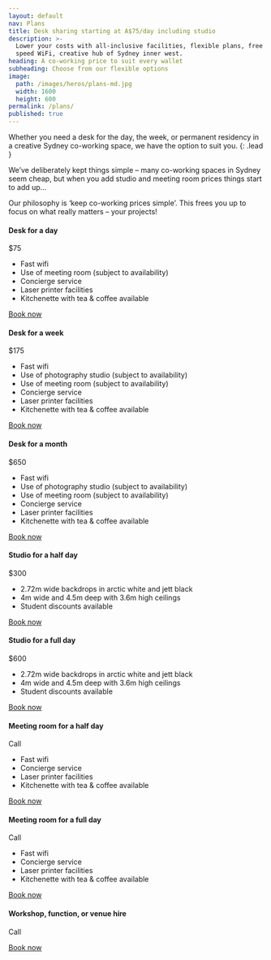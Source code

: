 ```yaml
---
layout: default
nav: Plans
title: Desk sharing starting at A$75/day including studio
description: >-
  Lower your costs with all-inclusive facilities, flexible plans, free high
  speed WiFi, creative hub of Sydney inner west.
heading: A co-working price to suit every wallet
subheading: Choose from our flexible options
image:
  path: /images/heros/plans-md.jpg
  width: 1600
  height: 600
permalink: /plans/
published: true
---
```


Whether you need a desk for the day, the week, or permanent residency in a creative Sydney co-working space, we have the option to suit you.
{: .lead }

We’ve deliberately kept things simple – many co-working spaces in Sydney seem cheap, but when you add studio and meeting room prices things start to add up&hellip;

Our philosophy is ‘keep co-working prices simple’. This frees you up to focus on what really matters – your projects!

<div class="card-columns">
  
  <div class="card text-center">
    <div class="card-body">
      <h4 class="card-title">Desk for a day</h4>
      <p class="card-text display-3">$75</p>
      <ul class="card-text list-unstyled">
        <li>Fast wifi</li>
        <li>Use of meeting room (subject to availability)</li>
        <li>Concierge service</li>
        <li>Laser printer facilities</li>
        <li>Kitchenette with tea &amp; coffee available</li>
      </ul>
      <a class="btn btn-primary" href="{{ site.baseurl }}/contact/">Book now</a>
    </div>
  </div>

  <div class="card text-center">
    <div class="card-body">
      <h4 class="card-title">Desk for a week</h4>
      <p class="card-text display-3">$175</p>
      <ul class="card-text list-unstyled">
        <li>Fast wifi</li>
        <li>Use of photography studio (subject to availability)</li>
        <li>Use of meeting room (subject to availability)</li>
        <li>Concierge service</li>
        <li>Laser printer facilities</li>
        <li>Kitchenette with tea &amp; coffee available</li>
      </ul>
      <a class="btn btn-primary" href="{{ site.baseurl }}/contact/">Book now</a>
    </div>
  </div>

  <div class="card text-center">
    <div class="card-body">
      <h4 class="card-title">Desk for a month</h4>
      <p class="card-text display-3">$650</p>
      <ul class="card-text list-unstyled">
        <li>Fast wifi</li>
        <li>Use of photography studio (subject to availability)</li>
        <li>Use of meeting room (subject to availability)</li>
        <li>Concierge service</li>
        <li>Laser printer facilities</li>
        <li>Kitchenette with tea &amp; coffee available</li>
      </ul>
      <a class="btn btn-primary" href="{{ site.baseurl }}/contact/">Book now</a>
    </div>
  </div>

  <div class="card text-center">
    <div class="card-body">
      <h4 class="card-title">Studio for a half day</h4>
      <p class="card-text display-3">$300</p>
      <ul class="card-text list-unstyled">
        <li>2.72m wide backdrops in arctic white and jett black</li>
        <li>4m wide and 4.5m deep with 3.6m high ceilings</li>
        <li>Student discounts available</li>
      </ul>
      <a class="btn btn-primary" href="{{ site.baseurl }}/contact/">Book now</a>
    </div>
  </div>

  <div class="card text-center">
    <div class="card-body">
      <h4 class="card-title">Studio for a full day</h4>
      <p class="card-text display-3">$600</p>
      <ul class="card-text list-unstyled">
        <li>2.72m wide backdrops in arctic white and jett black</li>
        <li>4m wide and 4.5m deep with 3.6m high ceilings</li>
        <li>Student discounts available</li>
      </ul>
      <a class="btn btn-primary" href="{{ site.baseurl }}/contact/">Book now</a>
    </div>
  </div>

  <div class="card text-center">
    <div class="card-body">
      <h4 class="card-title">Meeting room for a half day</h4>
      <p class="card-text display-3">Call</p>
      <ul class="card-text list-unstyled">
        <li>Fast wifi</li>
        <li>Concierge service</li>
        <li>Laser printer facilities</li>
        <li>Kitchenette with tea &amp; coffee available</li>
      </ul>
      <a class="btn btn-primary" href="{{ site.baseurl }}/contact/">Book now</a>
    </div>
  </div>

  <div class="card text-center">
    <div class="card-body">
      <h4 class="card-title">Meeting room for a full day</h4>
      <p class="card-text display-3">Call</p>
      <ul class="card-text list-unstyled">
        <li>Fast wifi</li>
        <li>Concierge service</li>
        <li>Laser printer facilities</li>
        <li>Kitchenette with tea &amp; coffee available</li>
      </ul>
      <a class="btn btn-primary" href="{{ site.baseurl }}/contact/">Book now</a>
    </div>
  </div>

  <div class="card text-center">
    <div class="card-body">
      <h4 class="card-title">Workshop, function, or venue hire</h4>
      <p class="card-text display-3">Call</p>
      <a class="btn btn-primary" href="{{ site.baseurl }}/contact/">Book now</a>
    </div>
  </div>

</div>
